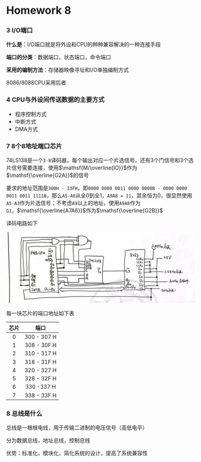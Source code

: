 # Homework 8

### 3 I/O端口

**什么是**：I/O端口就是将外设和CPU的种种兼容解决的一种连接手段

**端口的分类**：数据端口，状态端口，命令端口

**采用的编制方法**：存储器映像寻址和I/O单独编制方式

8086/8088CPU采用后者



### 4 CPU与外设间传送数据的主要方式

* 程序控制方式
* 中断方式
* DMA方式



### 7 8个8地址端口芯片

74LS138是一个`3-8`译码器，每个输出对应一个片选信号，还有3个门信号和3个选片信号需要连接，使用$\mathsf{M/\overline{IO}}$作为$\mathsf{\overline{G2A}}$的信号

要求的地址范围是`300H - 33FH`，即`0000 0000 0011 0000 0000B - 0000 0000 0011 0011 1111B`，那么`A5-A0`从全0到全1，`A9A8 = 11`，其余恒为0，很显然使用`A5-A3`作为片选信号；不考虑`A9`以上的地址，使用`A9A8`作为`G1`，$\mathsf{\overline{A7A6}}$作为$\mathsf{\overline{G2B}}$

译码电路如下

<center><img src="IMG/5.png"></center>

每一块芯片的端口地址如下表

| 芯片 |    端口     |
| :--: | :---------: |
|  0   | 300 - 307 H |
|  1   | 308 - 30F H |
|  2   | 310 - 317 H |
|  3   | 318 - 31F H |
|  4   | 320 - 327 H |
|  5   | 328 - 32F H |
|  6   | 330 -337 H  |
|  7   | 338 - 33F H |



### 8 总线是什么

总线是一根根电线，用于传输二进制的电压信号（高低电平）

分为数据总线，地址总线，控制总线

优势：标准化，模块化，简化系统的设计，提高了系统兼容性

